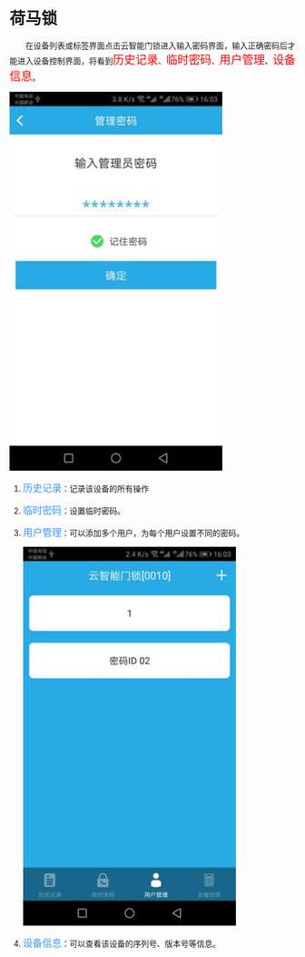 # 荷马锁

&emsp;&emsp;在设备列表或标签界面点击云智能门锁进入输入密码界面，输入正确密码后才能进入设备控制界面，将看到<font style='color:#ff0000;font-size:20px'>历史记录</font>、<font style='color:#ff0000;font-size:20px'>临时密码</font>、<font style='color:#ff0000;font-size:20px'>用户管理</font>、<font style='color:#ff0000;font-size:20px'>设备信息</font>。

<img src="../images/MacBee/荷马锁/输入密码.png" width = "375" height = "667">

1. <font style='color:#3699ff;font-size:17px'>历史记录</font>：记录该设备的所有操作
2. <font style='color:#3699ff;font-size:17px'>临时密码</font>：设置临时密码。
3. <font style='color:#3699ff;font-size:17px'>用户管理</font>：可以添加多个用户，为每个用户设置不同的密码。

	<img src="../images/MacBee/荷马锁/用户管理.png" width = "375" height = "667">
	
4. <font style='color:#3699ff;font-size:17px'>设备信息</font>：可以查看该设备的序列号、版本号等信息。
